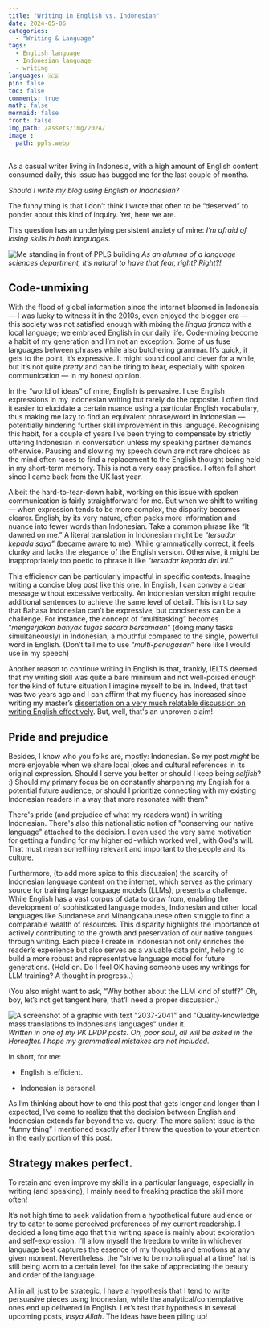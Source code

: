 ```yaml
---
title: "Writing in English vs. Indonesian"
date: 2024-05-06
categories:
  - "Writing & Language"
tags:
  - English language
  - Indonesian language
  - writing
languages: 🇬🇧
pin: false
toc: false
comments: true
math: false
mermaid: false
front: false
img_path: /assets/img/2024/
image :
  path: ppls.webp
---
```


As a casual writer living in Indonesia, with a high amount of English content consumed daily, this issue has bugged me for the last couple of months.

_Should I write my blog using English or Indonesian?_

The funny thing is that I don’t think I wrote that often to be “deserved” to ponder about this kind of inquiry. Yet, here we are.

This question has an underlying persistent anxiety of mine: _I’m afraid of losing skills in both languages_.

![Me standing in front of PPLS building](ppls.webp)
_As an alumna of a language sciences department, it’s natural to have that fear, right? Right?!_

## Code-unmixing

With the flood of global information since the internet bloomed in Indonesia — I was lucky to witness it in the 2010s, even enjoyed the blogger era — this society was not satisfied enough with mixing the _lingua franca_ with a local language; we embraced English in our daily life. Code-mixing become a habit of my generation and I’m not an exception. Some of us fuse languages between phrases while also butchering grammar. It’s quick, it gets to the point, it’s expressive. It might sound cool and clever for a while, but it’s not quite _pretty_ and can be tiring to hear, especially with spoken communication — in my honest opinion.

In the “world of ideas” of mine, English is pervasive. I use English expressions in my Indonesian writing but rarely do the opposite. I often find it easier to elucidate a certain nuance using a particular English vocabulary, thus making me lazy to find an equivalent phrase/word in Indonesian — potentially hindering further skill improvement in this language. Recognising this habit, for a couple of years I’ve been trying to compensate by strictly uttering Indonesian in conversation unless my speaking partner demands otherwise. Pausing and slowing my speech down are not rare choices as the mind often races to find a replacement to the English thought being held in my short-term memory. This is not a very easy practice. I often fell short since I came back from the UK last year.

Albeit the hard-to-tear-down habit, working on this issue with spoken communication is fairly straightforward for me. But when we shift to writing — when expression tends to be more complex, the disparity becomes clearer. English, by its very nature, often packs more information and nuance into fewer words than Indonesian. Take a common phrase like “It dawned on me.” A literal translation in Indonesian might be “_tersadar kepada saya_” (became aware to me). While grammatically correct, it feels clunky and lacks the elegance of the English version. Otherwise, it might be inappropriately too poetic to phrase it like “_tersadar kepada diri ini._”

This efficiency can be particularly impactful in specific contexts. Imagine writing a concise blog post like this one. In English, I can convey a clear message without excessive verbosity. An Indonesian version might require additional sentences to achieve the same level of detail. This isn’t to say that Bahasa Indonesian can’t be expressive, but conciseness can be a challenge. For instance, the concept of “multitasking” becomes “_mengerjakan banyak tugas secara bersamaan_” (doing many tasks simultaneously) in Indonesian, a mouthful compared to the single, powerful word in English. (Don’t tell me to use “_multi-penugasan_” here like I would use in my speech)

Another reason to continue writing in English is that, frankly, IELTS deemed that my writing skill was quite a bare minimum and not well-poised enough for the kind of future situation I imagine myself to be in. Indeed, that test was two years ago and I can affirm that my fluency has increased since writing my master’s [dissertation on a very much relatable discussion on writing English effectively](https://www.academia.edu/118586076/Investigating_Clear_Writing_Principles_in_Scientific_Writing_Automated_with_CLEARMETRICS). But, well, that's an unproven claim!

## Pride and prejudice

Besides, I know who you folks are, mostly: Indonesian. So my post _might_ be more enjoyable when we share local jokes and cultural references in its original expression. Should I serve you better or should I keep being _selfish_? :) Should my primary focus be on constantly sharpening my English for a potential future audience, or should I prioritize connecting with my existing Indonesian readers in a way that more resonates with them?

There's pride (and prejudice of what my readers want) in writing Indonesian. There's also this nationalistic notion of "conserving our native language" attached to the decision. I even used the very same motivation for getting a funding for my higher ed - which worked well, with God's will. That must mean something relevant and important to the people and its culture.

Furthermore, (to add more spice to this discussion) the scarcity of Indonesian language content on the internet, which serves as the primary source for training large language models (LLMs), presents a challenge. While English has a vast corpus of data to draw from, enabling the development of sophisticated language models, Indonesian and other local languages like Sundanese and Minangkabaunese often struggle to find a comparable wealth of resources. This disparity highlights the importance of actively contributing to the growth and preservation of our native tongues through writing. Each piece I create in Indonesian not only enriches the reader’s experience but also serves as a valuable data point, helping to build a more robust and representative language model for future generations. (Hold on. Do I feel OK having someone uses my writings for LLM training? A thought in progress..)

(You also might want to ask, “Why bother about the LLM kind of stuff?” Oh, boy, let’s not get tangent here, that’ll need a proper discussion.)

![A screenshot of a graphic with text "2037-2041" and "Quality-knowledge mass translations to Indonesians languages" under it.](pk-post.webp)
_Written in one of my PK LPDP posts. Oh, poor soul, all will be asked in the Hereafter. I hope my grammatical mistakes are not included._

In short, for me:

*   English is efficient.

*   Indonesian is personal.


As I’m thinking about how to end this post that gets longer and longer than I expected, I’ve come to realize that the decision between English and Indonesian extends far beyond the _vs._ query. The more salient issue is the “funny thing” I mentioned exactly after I threw the question to your attention in the early portion of this post.

## Strategy makes perfect.

To retain and even improve my skills in a particular language, especially in writing (and speaking), I mainly need to freaking practice the skill more often!

It’s not high time to seek validation from a hypothetical future audience or try to cater to some perceived preferences of my current readership. I decided a long time ago that this writing space is mainly about exploration and self-expression. I’ll allow myself the freedom to write in whichever language best captures the essence of my thoughts and emotions at any given moment. Nevertheless, the “strive to be monolingual at a time” hat is still being worn to a certain level, for the sake of appreciating the beauty and order of the language.

All in all, just to be strategic, I have a hypothesis that I tend to write persuasive pieces using Indonesian, while the analytical/contemplative ones end up delivered in English. Let’s test that hypothesis in several upcoming posts, _insya Allah_. The ideas have been piling up!
